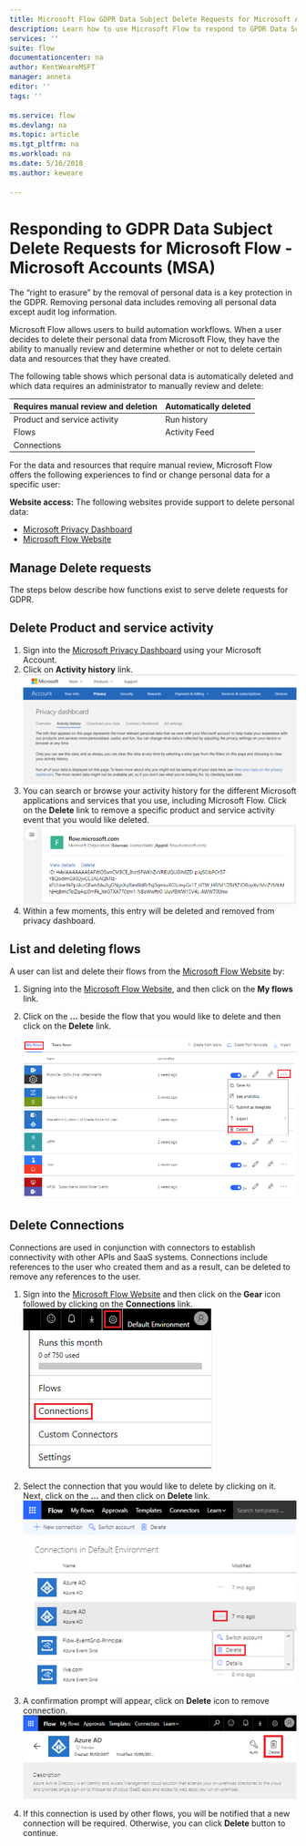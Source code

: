 ```yaml
---
title: Microsoft Flow GDPR Data Subject Delete Requests for Microsoft Accounts (MSA) | Microsoft Docs
description: Learn how to use Microsoft Flow to respond to GPDR Data Subject Delete Requests for Microsoft Accounts.  
services: ''
suite: flow
documentationcenter: na
author: KentWeareMSFT
manager: anneta
editor: ''
tags: ''

ms.service: flow
ms.devlang: na
ms.topic: article
ms.tgt_pltfrm: na
ms.workload: na
ms.date: 5/16/2018
ms.author: keweare

---
```

# Responding to GDPR Data Subject Delete Requests for Microsoft Flow - Microsoft Accounts (MSA)

The “right to erasure” by the removal of personal data is a key protection in the GDPR. Removing personal data includes removing all personal data except audit log information.

Microsoft Flow allows users to build automation workflows. When a user decides to delete their personal data from Microsoft Flow, they have the ability to manually review and determine whether or not to delete certain data and resources that they have created. 

The following table shows which personal data is automatically deleted and which data requires an administrator to manually review and delete:

|Requires manual review and deletion|Automatically deleted|
|------|------|
|Product and service activity|Run history|
|Flows|Activity Feed|
|Connections||

For the data and resources that require manual review, Microsoft Flow offers the following experiences to find or change personal data for a specific user:

**Website access:** The following websites provide support to delete personal data:
* [Microsoft Privacy Dashboard](https://account.microsoft.com/privacy/)
* [Microsoft Flow Website](https://flow.microsoft.com/)



## Manage Delete requests

The steps below describe how functions exist to serve delete requests for GDPR.

## Delete Product and service activity
 1. Sign into the [Microsoft Privacy Dashboard](https://account.microsoft.com/privacy/) using your Microsoft Account.
1. Click on **Activity history** link.
    ![Activity History](./media/gdpr-dsr-export-msa/activityhistory.png)
1. You can search or browse your activity history for the different Microsoft applications and services that you use, including Microsoft Flow. Click on the **Delete** link to remove a specific product and service activity event that you would like deleted.
![Delete Event](./media/gdpr-dsr-delete-msa/deleteevent.png)
1. Within a few moments, this entry will be deleted and removed from privacy dashboard.

## List and deleting flows

A user can list and delete their flows from the [Microsoft Flow Website](https://flow.microsoft.com) by:

1. Signing into the [Microsoft Flow Website](https://flow.microsoft.com), and then click on the **My flows** link.

1. Click on the **...** beside the flow that you would like to delete and then click on the **Delete** link.

    ![Delete Event](./media/gdpr-dsr-delete-msa/deleteflow.png)

## Delete Connections
Connections are used in conjunction with connectors to establish connectivity with other APIs and SaaS systems. Connections include references to the user who created them and as a result, can be deleted to remove any references to the user.
 
1. Sign into the [Microsoft Flow Website](https://flow.microsoft.com) and then click on the **Gear** icon followed by clicking on the **Connections** link.
 ![Delete Event](./media/gdpr-dsr-delete-msa/deleteconnections.png)

1. Select the connection that you would like to delete by clicking on it. Next, click on the **...** and then click on **Delete** link.
![Delete Event](./media/gdpr-dsr-delete-msa/delete-connection.png)

1. A confirmation prompt will appear, click on **Delete** icon to remove connection.
![Delete Event](./media/gdpr-dsr-delete-msa/confirmdelete.png)

1. If this connection is used by other flows, you will be notified that a new connection will be required. Otherwise, you can click **Delete** button to continue.


